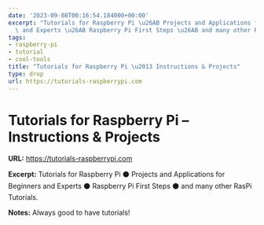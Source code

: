 ```yaml
---
date: '2023-09-08T00:16:54.184000+00:00'
excerpt: "Tutorials for Raspberry Pi \u26AB Projects and Applications for Beginners\
  \ and Experts \u26AB Raspberry Pi First Steps \u26AB and many other RasPi Tutorials."
tags:
- raspberry-pi
- tutorial
- cool-tools
title: "Tutorials for Raspberry Pi \u2013 Instructions & Projects"
type: drop
url: https://tutorials-raspberrypi.com
---
```


# Tutorials for Raspberry Pi – Instructions & Projects

**URL:** https://tutorials-raspberrypi.com

**Excerpt:** Tutorials for Raspberry Pi ⚫ Projects and Applications for Beginners and Experts ⚫ Raspberry Pi First Steps ⚫ and many other RasPi Tutorials.

**Notes:**
Always good to have tutorials!
